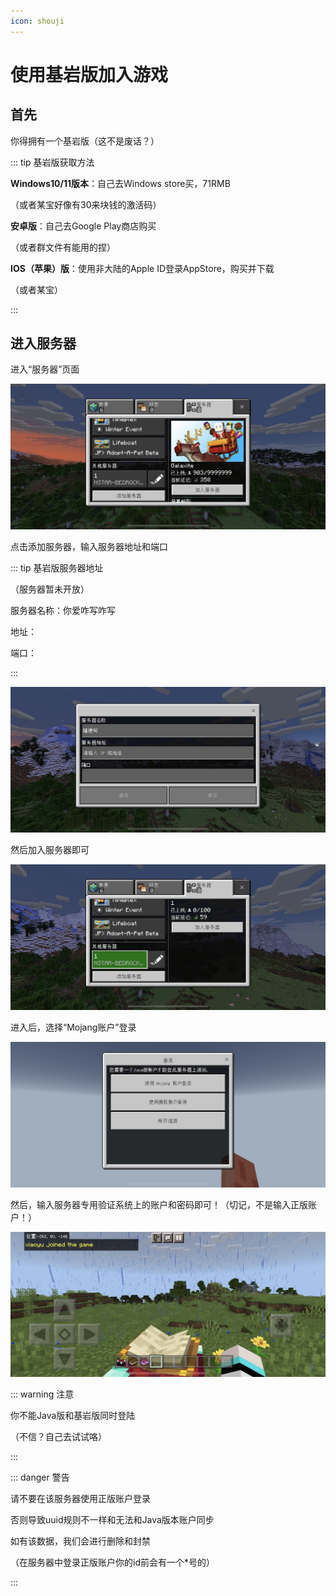 ```yaml
---
icon: shouji
---
```

# 使用基岩版加入游戏

## 首先

你得拥有一个基岩版（这不是废话？）

::: tip 基岩版获取方法

**Windows10/11版本**：自己去Windows store买，71RMB

（或者某宝好像有30来块钱的激活码）

**安卓版**：自己去Google Play商店购买

（或者群文件有能用的捏）

**IOS（苹果）版**：使用非大陆的Apple ID登录AppStore，购买并下载

（或者某宝）

:::

## 进入服务器

进入“服务器”页面

![image-20220115120808694](./bedrock.assets/image-20220115120808694.png)

点击添加服务器，输入服务器地址和端口

::: tip 基岩版服务器地址

（服务器暂未开放）

服务器名称：你爱咋写咋写

地址：

端口：

:::

![image-20220115121735706](./bedrock.assets/image-20220115121735706.png)

然后加入服务器即可

![image-20220115121806466](./bedrock.assets/image-20220115121806466.png)

进入后，选择“Mojang账户”登录

![image-20220115121841536](./bedrock.assets/image-20220115121841536.png)

然后，输入服务器专用验证系统上的账户和密码即可！（切记，不是输入正版账户！）

![image-20220115121929985](./bedrock.assets/image-20220115121929985.png)

::: warning 注意

你不能Java版和基岩版同时登陆

（不信？自己去试试咯）

:::

::: danger 警告

请不要在该服务器使用正版账户登录

否则导致uuid规则不一样和无法和Java版本账户同步

如有该数据，我们会进行删除和封禁

（在服务器中登录正版账户你的id前会有一个*号的）

:::